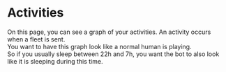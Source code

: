 # Activities

On this page, you can see a graph of your activities. An activity occurs when a fleet is sent.  
You want to have this graph look like a normal human is playing.  
So if you usually sleep between 22h and 7h, you want the bot to also look like it is sleeping during this time.  